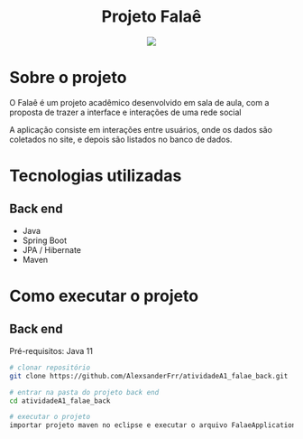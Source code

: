 <h1 align="center"> Projeto Falaê </h1>

<p align="center">
<img src="https://img.shields.io/badge/STATUS-EM DESENVOLVIMENTO-<COLOR>"/>
</p>

# Sobre o projeto


O Falaê é um projeto acadêmico desenvolvido em sala de aula, com a proposta de trazer a interface e interações de uma rede social

A aplicação consiste em interações entre usuários, onde os dados são coletados no site, e depois são listados no banco de dados.


# Tecnologias utilizadas
## Back end
- Java
- Spring Boot
- JPA / Hibernate
- Maven

# Como executar o projeto

## Back end
Pré-requisitos: Java 11

```bash
# clonar repositório
git clone https://github.com/AlexsanderFrr/atividadeA1_falae_back.git

# entrar na pasta do projeto back end
cd atividadeA1_falae_back

# executar o projeto
importar projeto maven no eclipse e executar o arquivo FalaeApplication
```

